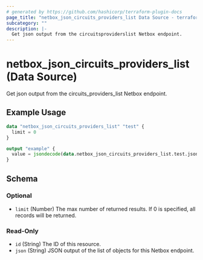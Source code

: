 ```yaml
---
# generated by https://github.com/hashicorp/terraform-plugin-docs
page_title: "netbox_json_circuits_providers_list Data Source - terraform-provider-netbox"
subcategory: ""
description: |-
  Get json output from the circuitsproviderslist Netbox endpoint.
---
```


# netbox_json_circuits_providers_list (Data Source)

Get json output from the circuits_providers_list Netbox endpoint.

## Example Usage

```terraform
data "netbox_json_circuits_providers_list" "test" {
  limit = 0
}

output "example" {
  value = jsondecode(data.netbox_json_circuits_providers_list.test.json)
}
```

<!-- schema generated by tfplugindocs -->
## Schema

### Optional

- `limit` (Number) The max number of returned results. If 0 is specified, all records will be returned.

### Read-Only

- `id` (String) The ID of this resource.
- `json` (String) JSON output of the list of objects for this Netbox endpoint.


